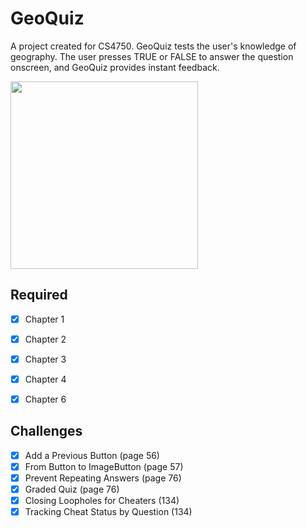 # GeoQuiz

A project created for CS4750. GeoQuiz tests the user's knowledge of geography. The user presses TRUE or FALSE to answer the question onscreen, and GeoQuiz provides instant feedback.

<img src="https://i.imgur.com/lUiRZrv.gif" width="300"/>

## Required

  - [x] Chapter 1
  - [x] Chapter 2
  - [x] Chapter 3
  - [x] Chapter 4
  - [x] Chapter 6


## Challenges
- [x] Add a Previous Button (page 56)
- [x] From Button to ImageButton (page 57)
- [x] Prevent Repeating Answers (page 76)
- [x] Graded Quiz (page 76)
- [x] Closing Loopholes for Cheaters (134)
- [x] Tracking Cheat Status by Question (134)
